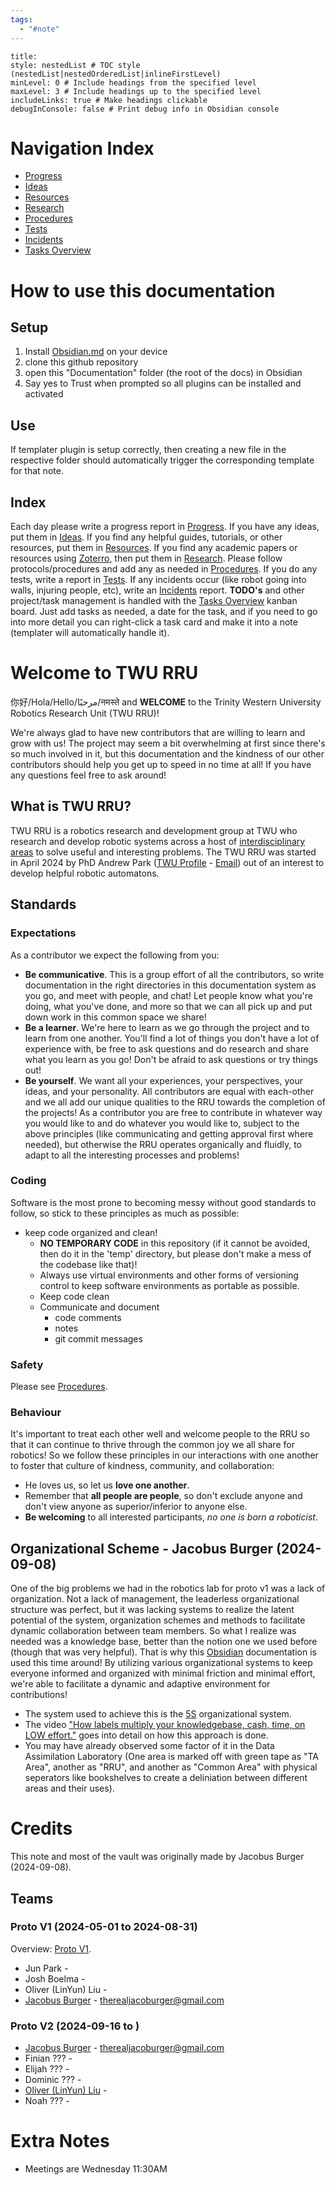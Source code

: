 ```yaml
---
tags:
  - "#note"
---
```


```table-of-contents
title: 
style: nestedList # TOC style (nestedList|nestedOrderedList|inlineFirstLevel)
minLevel: 0 # Include headings from the specified level
maxLevel: 3 # Include headings up to the specified level
includeLinks: true # Make headings clickable
debugInConsole: false # Print debug info in Obsidian console
```

# Navigation Index
- [Progress](Reports/Progress/Progress.md)
- [Ideas](Ideas.md)
- [Resources](Resources/Resources.md)
- [Research](Research/Research.md)
- [Procedures](Procedures.md)
- [Tests](Reports/Tests/Tests.md)
- [Incidents](Reports/Incidents/Incidents.md)
- [Tasks Overview](Project/Tasks%20Overview.md)

#  How to use this documentation
## Setup
1. Install [Obsidian.md](https://obsidian.md) on your device
2. clone this github repository
3. open this "Documentation" folder (the root of the docs) in Obsidian
4. Say yes to Trust when prompted so all plugins can be installed and activated

## Use
If templater plugin is setup correctly, then creating a new file in the respective folder should automatically trigger the corresponding template for that note.

## Index
Each day please write a progress report in [Progress](Reports/Progress/Progress.md).
If you have any ideas, put them in [Ideas](Ideas.md).
If you find any helpful guides, tutorials, or other resources, put them in [Resources](Resources/Resources.md).
If you find any academic papers or resources using [Zoterro](https://www.zotero.org/), then put them in [Research](Research/Research.md).
Please follow protocols/procedures and add any as needed in [Procedures](Procedures.md).
If you do any tests, write a report in [Tests](Reports/Tests/Tests.md).
If any incidents occur (like robot going into walls, injuring people, etc), write an [Incidents](Reports/Incidents/Incidents.md) report.
**TODO's** and other project/task management is handled with the [Tasks Overview](Project/Tasks%20Overview.md) kanban board. Just add tasks as needed, a date for the task, and if you need to go into more detail you can right-click a task card and make it into a note (templater will automatically handle it).

# Welcome to TWU RRU
你好/Hola/Hello/مرحبًا/नमस्ते and **WELCOME** to the Trinity Western University Robotics Research Unit (TWU RRU)!

We're always glad to have new contributors that are willing to learn and grow with us! The project may seem a bit overwhelming at first since there's so much involved in it, but this documentation and the kindness of our other contributors should help you get up to speed in no time at all! If you have any questions feel free to ask around!

## What is TWU RRU?
TWU RRU is a robotics research and development group at TWU who research and develop robotic systems across a host of [interdisciplinary areas](https://en.wikipedia.org/wiki/Outline_of_robotics) to solve useful and interesting problems.
The TWU RRU was started in April 2024 by PhD Andrew Park ([TWU Profile](https://www.twu.ca/profile/andrew-park) - [Email](A.Park@twu.ca)) out of an interest to develop helpful robotic automatons.

## Standards
### Expectations
As a contributor we expect the following from you:
- **Be communicative**. This is a group effort of all the contributors, so write documentation in the right directories in this documentation system as you go, and meet with people, and chat! Let people know what you're doing, what you've done, and more so that we can all pick up and put down work in this common space we share!
- **Be a learner**. We're here to learn as we go through the project and to learn from one another. You'll find a lot of things you don't have a lot of experience with, be free to ask questions and do research and share what you learn as you go! Don't be afraid to ask questions or try things out!
- **Be yourself**. We want all your experiences, your perspectives, your ideas, and your personality. All contributors are equal with each-other and we all add our unique qualities to the RRU towards the completion of the projects!
As a contributor you are free to contribute in whatever way you would like to and do whatever you would like to, subject to the above principles (like communicating and getting approval first where needed), but otherwise the RRU operates organically and fluidly, to adapt to all the interesting processes and problems!

### Coding
Software is the most prone to becoming messy without good standards to follow, so stick to these principles as much as possible:
- keep code organized and clean!
	- **NO TEMPORARY CODE** in this repository (if it cannot be avoided, then do it in the 'temp' directory, but please don't make a mess of the codebase like that)!
	- Always use virtual environments and other forms of versioning control to keep software environments as portable as possible.
	- Keep code clean
	- Communicate and document
		- code comments
		- notes
		- git commit messages

### Safety
Please see [Procedures](Procedures.md).

### Behaviour
It's important to treat each other well and welcome people to the RRU so that it can continue to thrive through the common joy we all share for robotics! So we follow these principles in our interactions with one another to foster that culture of kindness, community, and collaboration:
- He loves us, so let us **love one another**.
- Remember that **all people are people**, so don't exclude anyone and don't view anyone as superior/inferior to anyone else.
- **Be welcoming** to all interested participants, *no one is born a roboticist*.

## Organizational Scheme - Jacobus Burger (2024-09-08)
One of the big problems we had in the robotics lab for proto v1 was a lack of organization. Not a lack of management, the leaderless organizational structure was perfect, but it was lacking systems to realize the latent potential of the system, organization schemes and methods to facilitate dynamic collaboration between team members. So what I realize was needed was a knowledge base, better than the notion one we used before (though that was very helpful).
That is why this [Obsidian](https://obsidian.md) documentation is used this time around! By utilizing various organizational systems to keep everyone informed and organized with minimal friction and minimal effort, we're able to facilitate a dynamic and adaptive environment for contributions!
- The system used to achieve this is the [5S](https://en.wikipedia.org/wiki/5S_(methodology)) organizational system.
- The video ["How labels multiply your knowledgebase, cash, time, on LOW effort."](https://www.youtube.com/watch?v=B1QqAZeEfes) goes into detail on how this approach is done.
- You may have already observed some factor of it in the Data Assimilation Laboratory (One area is marked off with green tape as "TA Area", another as "RRU", and another as "Common Area" with physical seperators like bookshelves to create a deliniation between different areas and their uses).

# Credits
This note and most of the vault was originally made by Jacobus Burger (2024-09-08).
## Teams
### Proto V1 (2024-05-01 to 2024-08-31)
Overview: [Proto V1](Archive/Proto%20V1.md).
- Jun Park - 
- Josh Boelma - 
- Oliver (LinYun) Liu - 
- [Jacobus Burger](People/Jacobus%20Burger.md) - therealjacoburger@gmail.com
### Proto V2 (2024-09-16 to )
- [Jacobus Burger](People/Jacobus%20Burger.md) - therealjacoburger@gmail.com
- Finian ??? -
- Elijah ??? -
- Dominic ??? - 
- [Oliver (LinYun) Liu](People/Oliver%20(LinYun)%20Liu.md) -
- Noah ??? -


# Extra Notes
- Meetings are Wednesday 11:30AM